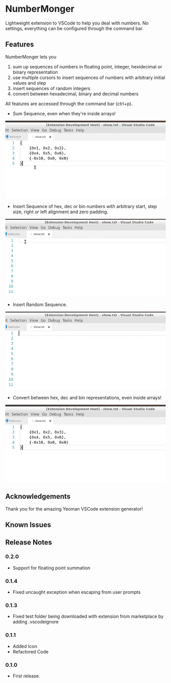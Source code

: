 # NumberMonger

Lightweight extension to VSCode to help you deal with numbers. No settings, everything can be configured through the command bar.

## Features

NumberMonger lets you
1. sum up sequences of numbers in floating point, integer, hexidecimal or binary representation
2. use multiple cursors to insert sequences of numbers with arbitrary initial values and step 
3. insert sequences of random integers
4. convert between hexadecimal, binary and decimal numbers

All features are accessed through the command bar (ctrl+p).

* Sum Sequence, even when they're inside arrays!

![Sum Sequence Demo](./images/sumSequence.gif)
* Insert Sequence of hex, dec or bin numbers with arbitrary start, step size, right or left alignment and zero padding.

![Insert Sequence Demo](./images/insertSequence.gif)
* Insert Random Sequence.

![Insert Random Sequence Demo](./images/insertRandom.gif)
* Convert between hex, dec and bin representations, even inside arrays!

![Convert Demo](./images/convert.gif)

## Acknowledgements

Thank you for the amazing Yeoman VSCode extension generator! 

## Known Issues

## Release Notes

### 0.2.0
* Support for floating point summation

### 0.1.4
* Fixed uncaught exception when escaping from user prompts

### 0.1.3
+ Fixed test folder being downloaded with extension from marketplace by adding .vscodeignore

### 0.1.1
* Added Icon
* Refactored Code

### 0.1.0
* First release.